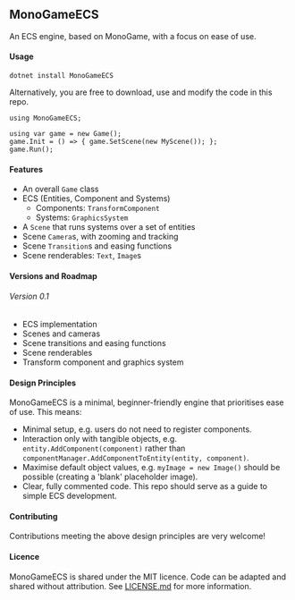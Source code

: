 ## MonoGameECS

An ECS engine, based on MonoGame, with a focus on ease of use.

#### Usage

`dotnet install MonoGameECS`

Alternatively, you are free to download, use and modify the code in this repo.

```
using MonoGameECS;

using var game = new Game();
game.Init = () => { game.SetScene(new MyScene()); };
game.Run();
```

#### Features

* An overall `Game` class
* ECS (Entities, Component and Systems)
  * Components: `TransformComponent`
  * Systems: `GraphicsSystem`
* A `Scene` that runs systems over a set of entities
* Scene `Camera`s, with zooming and tracking
* Scene `Transition`s and easing functions
* Scene renderables: `Text`, `Image`s

#### Versions and Roadmap

###### Version 0.1

* ECS implementation
* Scenes and cameras
* Scene transitions and easing functions
* Scene renderables
* Transform component and graphics system

#### Design Principles

MonoGameECS is a minimal, beginner-friendly engine that prioritises ease of use. This means:

* Minimal setup, e.g. users do not need to register components.
* Interaction only with tangible objects, e.g. `entity.AddComponent(component)` rather than `componentManager.AddComponentToEntity(entity, component)`.
* Maximise default object values, e.g. `myImage = new Image()` should be possible (creating a 'blank' placeholder image).
* Clear, fully commented code. This repo should serve as a guide to simple ECS development.

#### Contributing

Contributions meeting the above design principles are very welcome!

#### Licence

MonoGameECS is shared under the MIT licence. Code can be adapted and shared without attribution. See [LICENSE.md](LICENSE.md) for more information.
